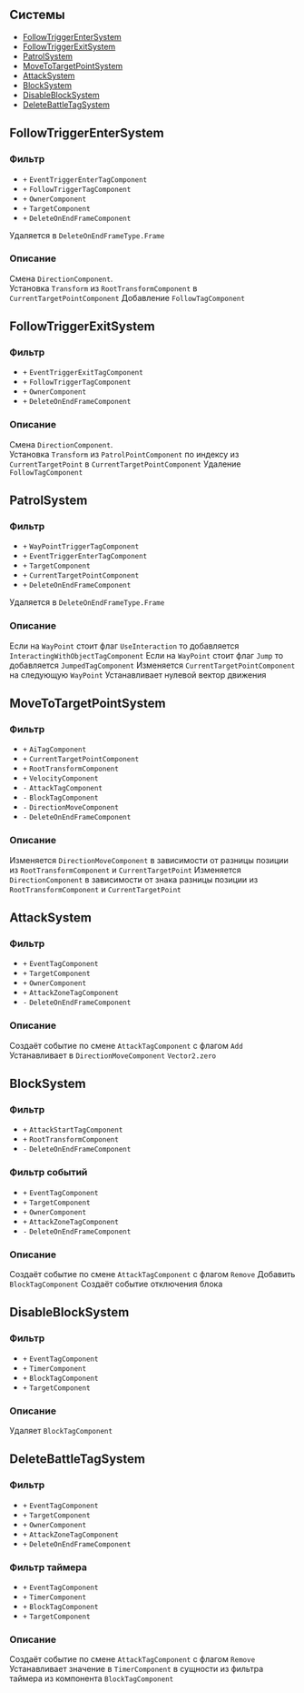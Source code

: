 ## Системы

-   [FollowTriggerEnterSystem](#FollowTriggerEnterSystem)
-   [FollowTriggerExitSystem](#FollowTriggerExitSystem)
-   [PatrolSystem](#PatrolSystem)
-   [MoveToTargetPointSystem](#MoveToTargetPointSystem)
-   [AttackSystem](#AttackSystem)
-   [BlockSystem](#BlockSystem)
-   [DisableBlockSystem](#DisableBlockSystem)
-   [DeleteBattleTagSystem](#DeleteBattleTagSystem)

## FollowTriggerEnterSystem

### Фильтр

-   `+` `EventTriggerEnterTagComponent`
-   `+` `FollowTriggerTagComponent`
-   `+` `OwnerComponent`
-   `+` `TargetComponent`
-   `+` `DeleteOnEndFrameComponent`

Удаляется в `DeleteOnEndFrameType.Frame`

### Описание

Смена `DirectionComponent`.  
Установка `Transform` из `RootTransformComponent` в `CurrentTargetPointComponent`
Добавление `FollowTagComponent`

## FollowTriggerExitSystem

### Фильтр

-   `+` `EventTriggerExitTagComponent`
-   `+` `FollowTriggerTagComponent`
-   `+` `OwnerComponent`
-   `+` `DeleteOnEndFrameComponent`

### Описание

Смена `DirectionComponent`.  
Установка `Transform` из `PatrolPointComponent` по индексу из `CurrentTargetPoint` в `CurrentTargetPointComponent`
Удаление `FollowTagComponent`

## PatrolSystem

### Фильтр

-   `+` `WayPointTriggerTagComponent`
-   `+` `EventTriggerEnterTagComponent`
-   `+` `TargetComponent`
-   `+` `CurrentTargetPointComponent`
-   `+` `DeleteOnEndFrameComponent`

Удаляется в `DeleteOnEndFrameType.Frame`

### Описание

Если на `WayPoint` стоит флаг `UseInteraction` то добавляется `InteractingWithObjectTagComponent`
Если на `WayPoint` стоит флаг `Jump` то добавляется `JumpedTagComponent`
Изменяется `CurrentTargetPointComponent` на следующую `WayPoint`
Устанавливает нулевой вектор движения

## MoveToTargetPointSystem

### Фильтр

-   `+` `AiTagComponent`
-   `+` `CurrentTargetPointComponent`
-   `+` `RootTransformComponent`
-   `+` `VelocityComponent`
-   `-` `AttackTagComponent`
-   `-` `BlockTagComponent`
-   `-` `DirectionMoveComponent`
-   `-` `DeleteOnEndFrameComponent`

### Описание

Изменяется `DirectionMoveComponent` в зависимости от разницы позиции из `RootTransformComponent` и `CurrentTargetPoint`
Изменяется `DirectionComponent` в зависимости от знака разницы позиции из `RootTransformComponent` и `CurrentTargetPoint`

## AttackSystem

### Фильтр

-   `+` `EventTagComponent`
-   `+` `TargetComponent`
-   `+` `OwnerComponent`
-   `+` `AttackZoneTagComponent`
-   `-` `DeleteOnEndFrameComponent`

### Описание

Создаёт событие по смене `AttackTagComponent` с флагом `Add`
Устанавливает в `DirectionMoveComponent` `Vector2.zero`

## BlockSystem

### Фильтр

-   `+` `AttackStartTagComponent`
-   `+` `RootTransformComponent`
-   `-` `DeleteOnEndFrameComponent`

### Фильтр событий

-   `+` `EventTagComponent`
-   `+` `TargetComponent`
-   `+` `OwnerComponent`
-   `+` `AttackZoneTagComponent`
-   `-` `DeleteOnEndFrameComponent`

### Описание

Создаёт событие по смене `AttackTagComponent` с флагом `Remove`
Добавить `BlockTagComponent`
Создаёт событие отключения блока

## DisableBlockSystem

### Фильтр

-   `+` `EventTagComponent`
-   `+` `TimerComponent`
-   `+` `BlockTagComponent`
-   `+` `TargetComponent`

### Описание

Удаляет `BlockTagComponent`

## DeleteBattleTagSystem

### Фильтр

-   `+` `EventTagComponent`
-   `+` `TargetComponent`
-   `+` `OwnerComponent`
-   `+` `AttackZoneTagComponent`
-   `+` `DeleteOnEndFrameComponent`

### Фильтр таймера

-   `+` `EventTagComponent`
-   `+` `TimerComponent`
-   `+` `BlockTagComponent`
-   `+` `TargetComponent`

### Описание

Создаёт событие по смене `AttackTagComponent` с флагом `Remove`
Устанавливает значение в `TimerComponent` в сущности из фильтра таймера из компонента `BlockTagComponent`
